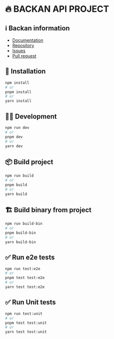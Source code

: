 <!--
██████╗ ██╗ ██████╗ ███████╗ ██████╗ ███╗   ██╗
██╔══██╗██║██╔════╝ ██╔════╝██╔═══██╗████╗  ██║
██████╔╝██║██║  ███╗█████╗  ██║   ██║██╔██╗ ██║
██╔═══╝ ██║██║   ██║██╔══╝  ██║   ██║██║╚██╗██║
██║     ██║╚██████╔╝███████╗╚██████╔╝██║ ╚████║
╚═╝     ╚═╝ ╚═════╝ ╚══════╝ ╚═════╝ ╚═╝  ╚═══╝
                                               
██████╗  ██████╗ ███████╗███████╗███████╗      
██╔══██╗██╔═══██╗██╔════╝██╔════╝██╔════╝      
██████╔╝██║   ██║███████╗███████╗█████╗        
██╔═══╝ ██║   ██║╚════██║╚════██║██╔══╝        
██║     ╚██████╔╝███████║███████║███████╗      
╚═╝      ╚═════╝ ╚══════╝╚══════╝╚══════╝      

Repository automatically generated by the [backan](https://github.com/pigeonposse/backan) library 
from the [pigeonposse collective](https://github.com/pigeonposse)

-->

# 🔥 BACKAN API PROJECT 

## ℹ️ Backan information

- [Documentation](https://backan.pigeonposse.com)
- [Repository](https://github.com/pigeonposse/backan)
- [Issues](https://github.com/pigeonposse/backan/issues)
- [Pull request](https://github.com/pigeonposse/backan/pulls)

## 🔑 Installation

```bash
npm install 
# or
pnpm install
# or
yarn install
```

## 🧑‍💻 Development

```bash
npm run dev 
# or
pnpm dev
# or
yarn dev
```

## 📦 Build project

```bash
npm run build 
# or
pnpm build 
# or
yarn build
```

## 🏗️ Build binary from project

```bash
npm run build-bin
# or
pnpm build-bin 
# or
yarn build-bin
```

## ✅ Run e2e tests

```bash
npm run test:e2e 
# or
pnpm test test:e2e 
# or
yarn test test:e2e 
```

## ✅ Run Unit tests

```bash
npm run test:unit 
# or
pnpm test test:unit 
# or
yarn test test:unit 
```
